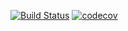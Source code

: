 [![Build Status](https://travis-ci.org/AMEMELYANOV/job4j_grabber.svg?branch=master)](https://travis-ci.org/AMEMELYANOV/job4j_grabber)
[![codecov](https://codecov.io/gh/AMEMELYANOV/job4j_grabber/branch/master/graph/badge.svg)](https://codecov.io/gh/AMEMELYANOV/job4j_grabber)
